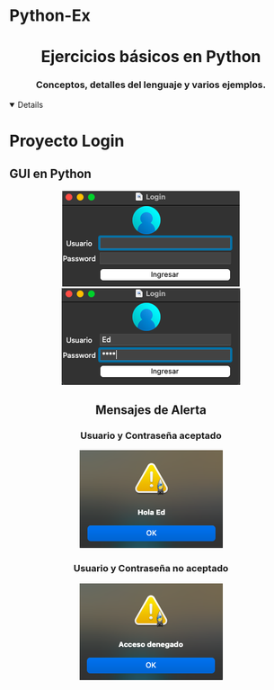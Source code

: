 # Python-Ex
<h1 align="center">Ejercicios básicos en Python</h1>
<h3 align="center">Conceptos, detalles del lenguaje y varios ejemplos. </h3>


<details open="">
<h1>Proyecto Login </h1>

<h2> GUI en Python</h2>

<div align ="center">

<img src="https://github.com/EdgarGarciaMar/Python-Ex/blob/main/LogIn/ss/log1.png" alt="GUI 1" />

<img src="https://github.com/EdgarGarciaMar/Python-Ex/blob/main/LogIn/ss/log2.png" alt="GUI 2" />

</div>

<div align ="center">
  
<h2> Mensajes de Alerta </h2>

  <h3> Usuario y Contraseña aceptado </h3>
<img src="https://github.com/EdgarGarciaMar/Python-Ex/blob/main/LogIn/ss/message1.png" alt="Mensaje 1" />

   <h3> Usuario y Contraseña no aceptado </h3>
<img src="https://github.com/EdgarGarciaMar/Python-Ex/blob/main/LogIn/ss/message2.png" alt="Mensaje 2" />
  
</div>
